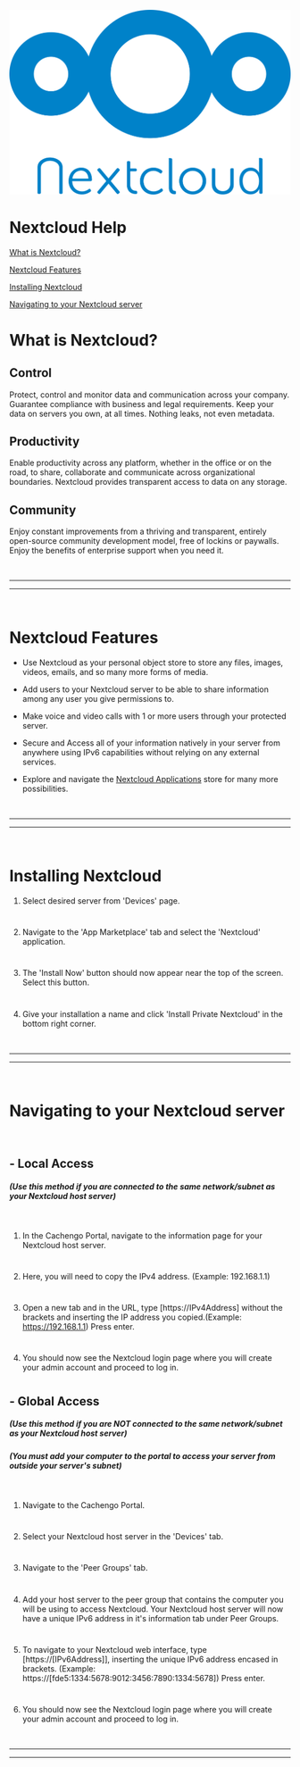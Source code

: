![picture alt](https://github.com/cachengo/recipes/blob/JBeaulieu/private_nextcloud/transparent_nextcloud_logo.png "Nextcloud Icon")


# Nextcloud Help
[What is Nextcloud?](#What-is-Nextcloud "Goto What is Nextcloud")

[Nextcloud Features](#Nextcloud-Features "Goto Nextcloud Features")

[Installing Nextcloud](#Installing-Nextcloud "Goto Installing Nextcloud")

[Navigating to your Nextcloud server](#Navigating-to-your-Nextcloud-server "Goto Navigating to your Nextcloud server")

# What is Nextcloud?
## Control
Protect, control and monitor data and communication across your company. Guarantee compliance with business and legal requirements. Keep your data on servers you own, at all times. Nothing leaks, not even metadata.

## Productivity
Enable productivity across any platform, whether in the office or on the road, to share, collaborate and communicate across organizational boundaries. Nextcloud provides transparent access to data on any storage.

## Community
Enjoy constant improvements from a thriving and transparent, entirely open-source community development model, free of lockins or paywalls. Enjoy the benefits of enterprise support when you need it.

<br />

---
---
<br />

# Nextcloud Features
- Use Nextcloud as your personal object store to store any files, images, videos, emails, and so many more forms of media.

- Add users to your Nextcloud server to be able to share information among any user you give permissions to.

- Make voice and video calls with 1 or more users through your protected server.

- Secure and Access all of your information natively in your server from anywhere using IPv6 capabilities without relying on any external services.

- Explore and navigate the [Nextcloud Applications](https://apps.nextcloud.com/ "Nextcloud App Marketplace link") store for many more possibilities. 

<br />

---
---
<br />

# Installing Nextcloud  
1. Select desired server from 'Devices' page.
#
2. Navigate to the 'App Marketplace' tab and select the 'Nextcloud' application.
#
3. The 'Install Now' button should now appear near the top of the screen. Select this button.
#
4. Give your installation a name and click 'Install Private Nextcloud' in the bottom right corner.

<br />

---
---
<br />

# Navigating to your Nextcloud server

<br />

## - Local Access
##### (Use this method if you are connected to the same network/subnet as your Nextcloud host server)
<br />

1. In the Cachengo Portal, navigate to the information page for your Nextcloud host server.
#
2. Here, you will need to copy the IPv4 address. (Example: 192.168.1.1)
#
3. Open a new tab and in the URL, type [https://IPv4Address] without the brackets and inserting the IP address you copied.(Example: https://192.168.1.1) Press enter.
#
4. You should now see the Nextcloud login page where you will create your admin account and proceed to log in.
#
#
## - Global Access
##### (Use this method if you are NOT connected to the same network/subnet as your Nextcloud host server)
##### (You must add your computer to the portal to access your server from outside your server's subnet)
<br />

1. Navigate to the Cachengo Portal.
#
2. Select your Nextcloud host server in the 'Devices' tab.
#
3. Navigate to the 'Peer Groups' tab.
#
4. Add your host server to the peer group that contains the computer you will be using to access Nextcloud. Your Nextcloud host server will now have a unique IPv6 address in it's information tab under Peer Groups.
#
5. To navigate to your Nextcloud web interface, type [https://[IPv6Address]], inserting the unique IPv6 address encased in brackets. 
(Example: https://[fde5:1334:5678:9012:3456:7890:1334:5678]) Press enter.
#
6. You should now see the Nextcloud login page where you will create your admin account and proceed to log in.

<br />

---
---
<br />
